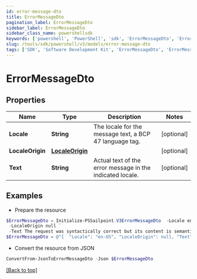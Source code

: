 ```yaml
---
id: error-message-dto
title: ErrorMessageDto
pagination_label: ErrorMessageDto
sidebar_label: ErrorMessageDto
sidebar_class_name: powershellsdk
keywords: ['powershell', 'PowerShell', 'sdk', 'ErrorMessageDto', 'ErrorMessageDto'] 
slug: /tools/sdk/powershell/v3/models/error-message-dto
tags: ['SDK', 'Software Development Kit', 'ErrorMessageDto', 'ErrorMessageDto']
---
```



# ErrorMessageDto

## Properties

Name | Type | Description | Notes
------------ | ------------- | ------------- | -------------
**Locale** | **String** | The locale for the message text, a BCP 47 language tag. | [optional] 
**LocaleOrigin** | [**LocaleOrigin**](locale-origin) |  | [optional] 
**Text** | **String** | Actual text of the error message in the indicated locale. | [optional] 

## Examples

- Prepare the resource
```powershell
$ErrorMessageDto = Initialize-PSSailpoint.V3ErrorMessageDto  -Locale en-US `
 -LocaleOrigin null `
 -Text The request was syntactically correct but its content is semantically invalid.
$ErrorMessageDto = @"{  "Locale": "en-US", "LocaleOrigin": null, "Text": "The request was syntactically correct but its content is semantically invalid." }"@
```

- Convert the resource from JSON
```powershell
ConvertFrom-JsonToErrorMessageDto -Json $ErrorMessageDto
```


[[Back to top]](#) 

